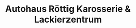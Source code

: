 ---
title: "Autohaus Röttig Karosserie & Lackierzentrum"
url: /biederitz/autohaus-roettig-karosserie-und-lackierzentrum/
shop: Autohaus
---
